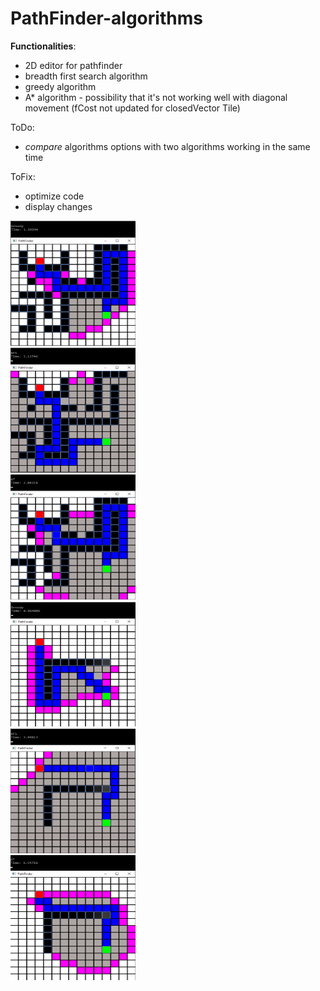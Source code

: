 # PathFinder-algorithms

**Functionalities**:
- 2D editor for pathfinder
- breadth first search algorithm
- greedy algorithm 
- A* algorithm - possibility that it's not working well with diagonal movement (fCost not updated for closedVector Tile)

ToDo:
- *compare* algorithms options with two algorithms working in the same time

ToFix:
- optimize code
- display changes

<div class="content-center">
  <div id="cc-profile-image"><img src="images/Greedy 1.png" alt="Image" width="200" height="200"/></a>
    <div id="cc-profile-image"><img src="images/BFS 1.png" alt="Image" width="200" height="200"/></a>
      <div id="cc-profile-image"><img src="images/A_star 1.png" alt="Image" width="200" height="200"/></a>
      </div>
    </div>
  </div>
</div>
<div class="content-center">
  <div id="cc-profile-image"><img src="images/Greedy 2.png" alt="Image" width="200" height="200"/></a>
    <div id="cc-profile-image"><img src="images/BFS 2.png" alt="Image" width="200" height="200"/></a>
      <div id="cc-profile-image"><img src="images/A_star 2.png" alt="Image" width="200" height="200"/></a>
      </div>
    </div>
  </div>
</div>

